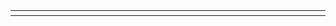   <table>
  <tr>
    <td colspan="2" align="center">
      <img src="https://github.com/TRASF/metrics/blob/master/metrics.svg" alt=""></img>
      <img width="900" height="1" alt="">
    </td>
  </tr>
</table>
